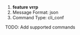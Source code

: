 1. **feature vrrp**
  1. Message Format: json
  2. Command Type: cli_conf

TODO: Add supported commands
